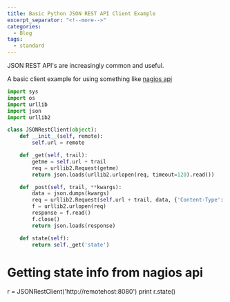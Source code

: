 ```yaml
---
title: Basic Python JSON REST API Client Example
excerpt_separator: "<!--more-->"
categories:
  - Blog
tags:
  - standard
---
```


JSON REST API's are increasingly common and useful.

A basic client example for using something like [nagios api](https://github.com/zorkian/nagios-api)


```Python
import sys
import os
import urllib
import json
import urllib2

class JSONRestClient(object):
    def __init__(self, remote):
        self.url = remote

    def _get(self, trail):
        getme = self.url + trail
        req = urllib2.Request(getme)
        return json.loads(urllib2.urlopen(req, timeout=120).read())

    def _post(self, trail, **kwargs):
        data = json.dumps(kwargs)
        req = urllib2.Request(self.url + trail, data, {'Content-Type': 'application/json'})
        f = urllib2.urlopen(req)
        response = f.read()
        f.close()
        return json.loads(response)

    def state(self):
        return self._get('state')
```


# Getting state info from nagios api

r = JSONRestClient('http://remotehost:8080')
print r.state()
